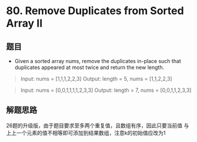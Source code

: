 # 80. Remove Duplicates from Sorted Array II
## 题目
- Given a sorted array nums, remove the duplicates in-place such that duplicates appeared at most twice and return the new length.


>Input: nums = [1,1,1,2,2,3]
>Output: length = 5, nums = [1,1,2,2,3] 

>Input: nums = [0,0,1,1,1,1,2,3,3]
>Output: length = 7, nums = [0,0,1,1,2,3,3]
## 解题思路
26题的升级版，由于题目要求至多两个重复值，且数组有序，因此只要当前值
与上上一个元素的值不相等即可添加到结果数组，注意k的初始值应改为1